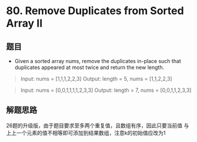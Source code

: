 # 80. Remove Duplicates from Sorted Array II
## 题目
- Given a sorted array nums, remove the duplicates in-place such that duplicates appeared at most twice and return the new length.


>Input: nums = [1,1,1,2,2,3]
>Output: length = 5, nums = [1,1,2,2,3] 

>Input: nums = [0,0,1,1,1,1,2,3,3]
>Output: length = 7, nums = [0,0,1,1,2,3,3]
## 解题思路
26题的升级版，由于题目要求至多两个重复值，且数组有序，因此只要当前值
与上上一个元素的值不相等即可添加到结果数组，注意k的初始值应改为1